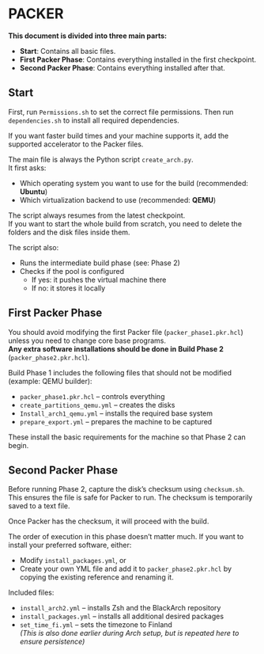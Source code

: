# PACKER

**This document is divided into three main parts:**  
- **Start**: Contains all basic files.  
- **First Packer Phase**: Contains everything installed in the first checkpoint.  
- **Second Packer Phase**: Contains everything installed after that.  

## Start

First, run `Permissions.sh` to set the correct file permissions. Then run `dependencies.sh` to install all required dependencies.

If you want faster build times and your machine supports it, add the supported accelerator to the Packer files.

The main file is always the Python script `create_arch.py`.  
It first asks:
- Which operating system you want to use for the build (recommended: **Ubuntu**)
- Which virtualization backend to use (recommended: **QEMU**)

The script always resumes from the latest checkpoint.  
If you want to start the whole build from scratch, you need to delete the folders and the disk files inside them.

The script also:
- Runs the intermediate build phase (see: Phase 2)
- Checks if the pool is configured
  - If yes: it pushes the virtual machine there
  - If no: it stores it locally

## First Packer Phase

You should avoid modifying the first Packer file (`packer_phase1.pkr.hcl`) unless you need to change core base programs.  
**Any extra software installations should be done in Build Phase 2** (`packer_phase2.pkr.hcl`).

Build Phase 1 includes the following files that should not be modified (example: QEMU builder):

- `packer_phase1.pkr.hcl` – controls everything
- `create_partitions_qemu.yml` – creates the disks
- `Install_arch1_qemu.yml` – installs the required base system
- `prepare_export.yml` – prepares the machine to be captured

These install the basic requirements for the machine so that Phase 2 can begin.

## Second Packer Phase

Before running Phase 2, capture the disk’s checksum using `checksum.sh`.  
This ensures the file is safe for Packer to run. The checksum is temporarily saved to a text file.

Once Packer has the checksum, it will proceed with the build.

The order of execution in this phase doesn’t matter much. If you want to install your preferred software, either:

- Modify `install_packages.yml`, or
- Create your own YML file and add it to `packer_phase2.pkr.hcl` by copying the existing reference and renaming it.

Included files:

- `install_arch2.yml` – installs Zsh and the BlackArch repository
- `install_packages.yml` – installs all additional desired packages
- `set_time_fi.yml` – sets the timezone to Finland  
  *(This is also done earlier during Arch setup, but is repeated here to ensure persistence)*
